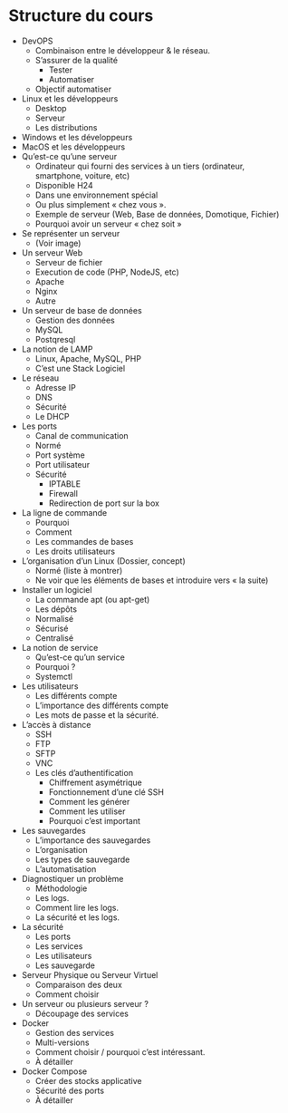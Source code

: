 # Structure du cours

- DevOPS
  - Combinaison entre le développeur & le réseau.
  - S’assurer de la qualité
    - Tester
    - Automatiser
  - Objectif automatiser
- Linux et les développeurs
  - Desktop
  - Serveur
  - Les distributions
- Windows et les développeurs
- MacOS et les développeurs
- Qu’est-ce qu’une serveur
  - Ordinateur qui fourni des services à un tiers (ordinateur, smartphone, voiture, etc)
  - Disponible H24
  - Dans une environnement spécial
  - Ou plus simplement « chez vous ».
  - Exemple de serveur (Web, Base de données, Domotique, Fichier)
  - Pourquoi avoir un serveur « chez soit »
- Se représenter un serveur
  - (Voir image)
- Un serveur Web
  - Serveur de fichier
  - Execution de code (PHP, NodeJS, etc)
  - Apache
  - Nginx
  - Autre
- Un serveur de base de données
  - Gestion des données
  - MySQL
  - Postqresql
- La notion de LAMP
  - Linux, Apache, MySQL, PHP
  - C’est une Stack Logiciel
- Le réseau
  - Adresse IP
  - DNS
  - Sécurité
  - Le DHCP
- Les ports
  - Canal de communication
  - Normé
  - Port système
  - Port utilisateur
  - Sécurité
    - IPTABLE
    - Firewall
    - Redirection de port sur la box
- La ligne de commande
  - Pourquoi
  - Comment
  - Les commandes de bases
  - Les droits utilisateurs
- L’organisation d’un Linux (Dossier, concept)
  - Normé (liste à montrer)
  - Ne voir que les éléments de bases et introduire vers « la suite)
- Installer un logiciel
  - La commande apt (ou apt-get)
  - Les dépôts
  - Normalisé
  - Sécurisé
  - Centralisé
- La notion de service
  - Qu’est-ce qu’un service
  - Pourquoi ?
  - Systemctl
- Les utilisateurs
  - Les différents compte
  - L’importance des différents compte
  - Les mots de passe et la sécurité.
- L’accès à distance
  - SSH
  - FTP
  - SFTP
  - VNC
  - Les clés d’authentification
    - Chiffrement asymétrique
    - Fonctionnement d’une clé SSH
    - Comment les générer
    - Comment les utiliser
    - Pourquoi c’est important
- Les sauvegardes
  - L’importance des sauvegardes
  - L’organisation
  - Les types de sauvegarde
  - L’automatisation
- Diagnostiquer un problème
  - Méthodologie
  - Les logs.
  - Comment lire les logs.
  - La sécurité et les logs.
- La sécurité
  - Les ports
  - Les services
  - Les utilisateurs
  - Les sauvegarde
- Serveur Physique ou Serveur Virtuel
  - Comparaison des deux
  - Comment choisir
- Un serveur ou plusieurs serveur ?
  - Découpage des services
- Docker
  - Gestion des services
  - Multi-versions
  - Comment choisir / pourquoi c’est intéressant.
  - À détailler
- Docker Compose
  - Créer des stocks applicative
  - Sécurité des ports
  - À détailler
